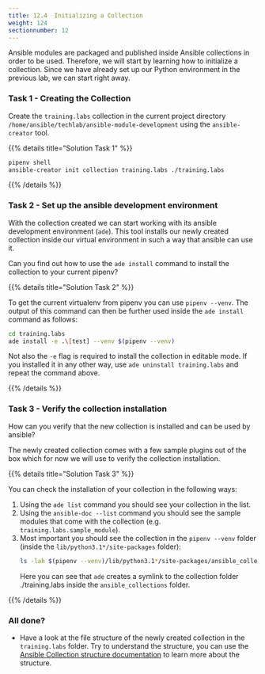 ```yaml
---
title: 12.4  Initializing a Collection
weight: 124
sectionnumber: 12
---
```

Ansible modules are packaged and published inside Ansible collections in order to be used.
Therefore, we will start by learning how to initialize a collection.
Since we have already set up our Python environment in the previous lab, we can start right away.

### Task 1 - Creating the Collection

Create the `training.labs` collection in the current project directory `/home/ansible/techlab/ansible-module-development` using the `ansible-creator` tool.

{{% details title="Solution Task 1" %}}

```bash
pipenv shell
ansible-creator init collection training.labs ./training.labs
```
{{% /details %}}

### Task 2 - Set up the ansible development environment

With the collection created we can start working with its ansible development environment (`ade`).
This tool installs our newly created collection inside our virtual environment in such a way that ansible can use it.

Can you find out how to use the `ade install` command to install the collection to your current pipenv?


{{% details title="Solution Task 2" %}}

To get the current virtualenv from pipenv you can use `pipenv --venv`. The output of this command can then be further used
inside the `ade install` command as follows:

```bash
cd training.labs
ade install -e .\[test] --venv $(pipenv --venv)
```

Not also the `-e` flag is required to install the collection in editable mode.
If you installed it in any other way, use `ade uninstall training.labs` and repeat the command above.

{{% /details %}}

### Task 3 - Verify the collection installation

How can you verify that the new collection is installed and can be used by ansible?

The newly created collection comes with a few sample plugins out of the box which for now we will use to verify the collection installation.


{{% details title="Solution Task 3" %}}


You can check the installation of your collection in the following ways:

1. Using the `ade list` command you should see your collection in the list.
2. Using the `ansible-doc --list` command you should see the sample modules that come with the collection (e.g. `training.labs.sample_module`).
3. Most important you should see the collection in the `pipenv --venv` folder (inside the `lib/python3.1*/site-packages` folder):
   ```bash
   ls -lah $(pipenv --venv)/lib/python3.1*/site-packages/ansible_collections/training/labs
   ```
   Here you can see that `ade` creates a symlink to the collection folder ./training.labs inside the `ansible_collections` folder.


{{% /details %}}

### All done?

* Have a look at the file structure of the newly created collection in the `training.labs` folder. Try to understand the structure, you can use the [Ansible Collection structure documentation](https://docs.ansible.com/ansible/latest/dev_guide/developing_collections_structure.html#collection-structure) to learn more about the structure.
